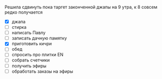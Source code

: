 Решила сдвинуть пока таргет законченной джапы на 9 утра, к 8 совсем редко получается
- [x] джапа
- [ ] стирка
- [ ] написать Павлу
- [ ] записать дачную памятку
- [x] приготовить кичри
- [ ] обед
- [ ] спросить про плитки EN
- [ ] собрать счетчики
- [ ] получить эфиры
- [ ] обработать заказы на эфиры